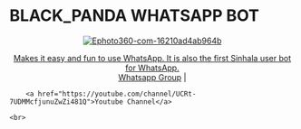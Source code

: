 # BLACK_PANDA WHATSAPP BOT
<div align="center">
<a href="https://ibb.co/zhs6W4y"><img src="https://i.ibb.co/ccJYKrG/Ephoto360-com-16210ad4ab964b.jpg" alt="Ephoto360-com-16210ad4ab964b" border="0"></a><br /><a target='_blank' href='https://the-crosswordsolver.com/offbeat-parisian-tourist-sites-6-letters'>
</div>
<p align="center">
Makes it easy and fun to use WhatsApp. It is also the first Sinhala user bot for WhatsApp.
<br>
        <a href="https://chat.whatsapp.com/EiAMgRvran32kP9oChu5tb">Whatsapp Group</a> |

        <a href="https://youtube.com/channel/UCRt-7UDMMcfjunuZwZi481Q">Youtube Channel</a>

    <br>






